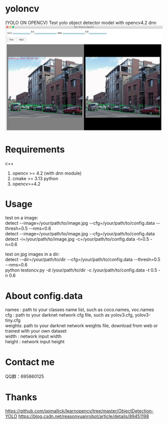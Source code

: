 # yoloncv
(YOLO ON OPENCV)
Test yolo object detector model with opencv4.2 dnn
![Image text](https://raw.githubusercontent.com/colinlin1982/yoloncv/master/screenshot/WX20200229-214217.png)

Requirements
============
c++
1. opencv >= 4.2 (with dnn module)
2. cmake >= 3.13
python
1. opencv>=4.2

Usage
=====
test on a image:  
detect --image=/your/path/to/image.jpg --cfg=/your/path/to/config.data --thresh=0.5 --nms=0.6  
detect --image=/your/path/to/image.jpg --cfg=/your/path/to/config.data  
detect -i=/your/path/to/image.jpg -c=/your/path/to/config.data -t=0.5 -n=0.6  

test on jpg images in a dir:  
detect --dir=/your/path/to/dir --cfg=/your/path/to/config.data --thresh=0.5 --nms=0.6  
python testoncv.py -d /your/path/to/dir -c /your/path/to/config.data -t 0.5 -n 0.6

About config.data
=================
names  : path to your classes name list, such as coco.names, voc.names  
cfg    : path to your darknet network cfg file, such as yolov3.cfg, yolov3-tiny.cfg  
weights: path to your darknet network weights file, download from web or trained with your own dataset  
width  : network input width  
height : network input height  

Contact me
==========
QQ群：695860125

Thanks
======
https://github.com/spmallick/learnopencv/tree/master/ObjectDetection-YOLO
https://blog.csdn.net/reasonyuanrobot/article/details/89451198
